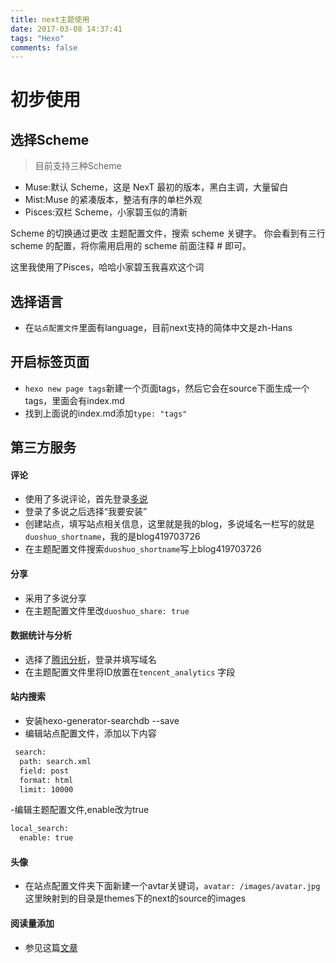 ```yaml
---
title: next主题使用
date: 2017-03-08 14:37:41
tags: "Hexo"
comments: false
---
```

# 初步使用

## 选择Scheme
> 目前支持三种Scheme

- Muse:默认 Scheme，这是 NexT 最初的版本，黑白主调，大量留白
- Mist:Muse 的紧凑版本，整洁有序的单栏外观
- Pisces:双栏 Scheme，小家碧玉似的清新

Scheme 的切换通过更改 主题配置文件，搜索 scheme 关键字。 你会看到有三行 scheme 的配置，将你需用启用的 scheme 前面注释 # 即可。

这里我使用了Pisces，哈哈小家碧玉我喜欢这个词

## 选择语言
- 在`站点配置文件`里面有language，目前next支持的简体中文是zh-Hans

## 开启标签页面
- `hexo new page tags`新建一个页面tags，然后它会在source下面生成一个tags，里面会有index.md
- 找到上面说的index.md添加`type: "tags"`

## 第三方服务

#### 评论
- 使用了多说评论，首先登录[多说](http://duoshuo.com/)
- 登录了多说之后选择“我要安装”
- 创建站点，填写站点相关信息，这里就是我的blog，多说域名一栏写的就是`duoshuo_shortname`，我的是blog419703726
- 在主题配置文件搜索`duoshuo_shortname`写上blog419703726

#### 分享
- 采用了多说分享
- 在主题配置文件里改`duoshuo_share: true`

#### 数据统计与分析
- 选择了[腾讯分析](http://v2.ta.qq.com/summary/index)，登录并填写域名
- 在主题配置文件里将ID放置在`tencent_analytics` 字段

#### 站内搜索
- 安装hexo-generator-searchdb --save
- 编辑站点配置文件，添加以下内容
```bash
 search:
  path: search.xml
  field: post
  format: html
  limit: 10000
```
-编辑主题配置文件,enable改为true
```bash
local_search:
  enable: true
```

#### 头像
- 在站点配置文件夹下面新建一个avtar关键词，`avatar: /images/avatar.jpg`这里映射到的目录是themes下的next的source的images 

#### 阅读量添加
- 参见这篇[文章](https://notes.wanghao.work/2015-10-21-%E4%B8%BANexT%E4%B8%BB%E9%A2%98%E6%B7%BB%E5%8A%A0%E6%96%87%E7%AB%A0%E9%98%85%E8%AF%BB%E9%87%8F%E7%BB%9F%E8%AE%A1%E5%8A%9F%E8%83%BD.html#%E9%85%8D%E7%BD%AELeanCloud)



